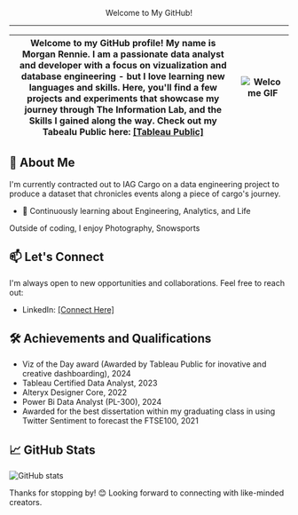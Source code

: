 
<p align="center"> Welcome to My GitHub! </p>

----------------------------------------------------------------------------------------------------------------------------------------------------------
Welcome to my GitHub profile! My name is __Morgan Rennie__. I am a passionate data analyst and developer with a focus on vizualization and database engineering - but I love learning new languages and skills. Here, you'll find a few projects and experiments that showcase my journey through The Information Lab, and the Skills I gained along the way.  Check out my Tabealu Public here: [[Tableau Public]](https://public.tableau.com/app/profile/morgan.rennie/vizzes)| ![Welcome GIF](https://media1.tenor.com/m/nXPPaulE8xEAAAAd/inside-out-disney.gif) |
|-----------------|-----------------------------------------------------------------------------------|

## 🚀 About Me
I'm currently contracted out to IAG Cargo on a data engineering project to produce a dataset that chronicles events along a piece of cargo's journey.
- 🌱 Continuously learning about Engineering, Analytics, and Life

Outside of coding, I enjoy Photography, Snowsports

## 📫 Let's Connect
I'm always open to new opportunities and collaborations. Feel free to reach out:
- LinkedIn: [[Connect Here]](https://www.linkedin.com/in/morgan-rennie/)

## 🛠️ Achievements and Qualifications
- Viz of the Day award (Awarded by Tableau Public for inovative and creative dashboarding), 2024
- Tableau Certified Data Analyst, 2023
- Alteryx Designer Core, 2022
- Power Bi Data Analyst (PL-300), 2024
- Awarded for the best dissertation within my graduating class in using Twitter Sentiment to forecast the FTSE100, 2021

## 📈 GitHub Stats
![GitHub stats](https://github-readme-stats.vercel.app/api?username=MorganRennie&show_icons=true&theme=default)


Thanks for stopping by! 😊 Looking forward to connecting with like-minded creators.
